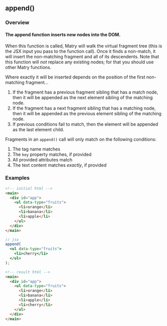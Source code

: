 ## append()

### Overview

#### The append function inserts new nodes into the DOM.

When this function is called,
Matry will walk the virtual fragment tree (this is the JSX input you pass to the function call).
Once it finds a non-match,
it will insert the non-matching fragment and all of its descendents.
Note that this function will _not_ replace any existing nodes;
for that you should use other Matry functions.

Where exactly it will be inserted depends on the position of the first non-matching fragment...

1. If the fragment has a previous fragment sibling that has a match node,
   then it will be appended as the next element sibling of the matching node.
2. If the fragment has a next fragment sibling that has a matching node,
   then it will be appended as the previous element sibling of the matching node.
3. If previous conditions fail to match,
   then the element will be appended as the last element child.

Fragments in an `append()` call will only match on the following conditions:

1. The tag name matches
2. The `key` property matches, if provided
3. All provided attributes match
4. The text content matches _exactly_, if provided

### Examples

```html
<!-- initial html -->
<main>
  <div id="app">
    <ul data-type="fruits">
      <li>orange</li>
      <li>banana</li>
      <li>apple</li>
    </ul>
  </div>
</main>
```

```jsx
// jsx
append(
  <ul data-type="fruits">
    <li>cherry</li>
  </ul>
);
```

```html
<!-- result html -->
<main>
  <div id="app">
    <ul data-type="fruits">
      <li>orange</li>
      <li>banana</li>
      <li>apple</li>
      <li>cherry</li>
    </ul>
  </div>
</main>
```
